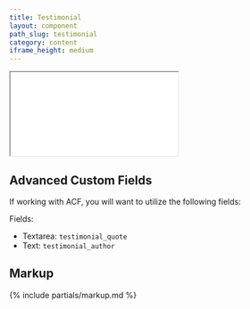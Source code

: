```yaml
---
title: Testimonial
layout: component
path_slug: testimonial
category: content
iframe_height: medium
---
```


<iframe {% if page.iframe_height %}class="h-{{ page.iframe_height }}"{% endif %} src="{{ site.baseurl }}/component/{{ page.path_slug }}/example.html"></iframe>

## Advanced Custom Fields
If working with ACF, you will want to utilize the following fields:

Fields:
* Textarea: `testimonial_quote`
* Text: `testimonial_author`

## Markup
{% include partials/markup.md %}